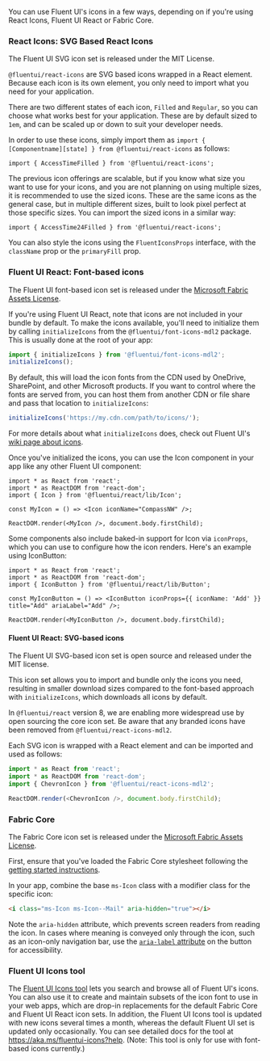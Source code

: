 You can use Fluent UI's icons in a few ways, depending on if you're using React Icons, Fluent UI React or Fabric Core.

### React Icons: SVG Based React Icons

The Fluent UI SVG icon set is released under the MIT License.

`@fluentui/react-icons` are SVG based icons wrapped in a React element. Because each icon is its own element, you only need to import what you need for your application.

There are two different states of each icon, `Filled` and `Regular`, so you can choose what works best for your application. These are by default sized to `1em`, and can be scaled up or down to suit your developer needs.

In order to use these icons, simply import them as `import { [Componentname][state] } from @fluentui/react-icons` as follows:

```tsx
import { AccessTimeFilled } from '@fluentui/react-icons';
```

The previous icon offerings are scalable, but if you know what size you want to use for your icons, and you are not planning on using multiple sizes, it is recommended to use the sized icons. These are the same icons as the general case, but in multiple different sizes, built to look pixel perfect at those specific sizes.
You can import the sized icons in a similar way:

```tsx
import { AccessTime24Filled } from '@fluentui/react-icons';
```

You can also style the icons using the `FluentIconsProps` interface, with the `className` prop or the `primaryFill` prop.

### Fluent UI React: Font-based icons

The Fluent UI font-based icon set is released under the [Microsoft Fabric Assets License](https://aka.ms/fluentui-assets-license).

If you're using Fluent UI React, note that icons are not included in your bundle by default. To make the icons available, you'll need to initialize them by calling `initializeIcons` from the `@fluentui/font-icons-mdl2` package. This is usually done at the root of your app:

```ts
import { initializeIcons } from '@fluentui/font-icons-mdl2';
initializeIcons();
```

By default, this will load the icon fonts from the CDN used by OneDrive, SharePoint, and other Microsoft products. If you want to control where the fonts are served from, you can host them from another CDN or file share and pass that location to `initializeIcons`:

```ts
initializeIcons('https://my.cdn.com/path/to/icons/');
```

For more details about what `initializeIcons` does, check out Fluent UI's [wiki page about icons](https://github.com/microsoft/fluentui/wiki/Using-icons).

Once you've initialized the icons, you can use the Icon component in your app like any other Fluent UI component:

```tsx
import * as React from 'react';
import * as ReactDOM from 'react-dom';
import { Icon } from '@fluentui/react/lib/Icon';

const MyIcon = () => <Icon iconName="CompassNW" />;

ReactDOM.render(<MyIcon />, document.body.firstChild);
```

Some components also include baked-in support for Icon via `iconProps`, which you can use to configure how the icon renders. Here's an example using IconButton:

```tsx
import * as React from 'react';
import * as ReactDOM from 'react-dom';
import { IconButton } from '@fluentui/react/lib/Button';

const MyIconButton = () => <IconButton iconProps={{ iconName: 'Add' }} title="Add" ariaLabel="Add" />;

ReactDOM.render(<MyIconButton />, document.body.firstChild);
```

#### Fluent UI React: SVG-based icons

The Fluent UI SVG-based icon set is open source and released under the MIT license.

This icon set allows you to import and bundle only the icons you need, resulting in smaller download sizes compared to the font-based approach with `initializeIcons`, which downloads all icons by default.

In `@fluentui/react` version 8, we are enabling more widespread use by open sourcing the core icon set. Be aware that any branded icons have been removed from `@fluentui/react-icons-mdl2`.

Each SVG icon is wrapped with a React element and can be imported and used as follows:

```ts
import * as React from 'react';
import * as ReactDOM from 'react-dom';
import { ChevronIcon } from '@fluentui/react-icons-mdl2';

ReactDOM.render(<ChevronIcon />, document.body.firstChild);
```

### Fabric Core

The Fabric Core icon set is released under the [Microsoft Fabric Assets License](https://aka.ms/fluentui-assets-license).

First, ensure that you've loaded the Fabric Core stylesheet following the [getting started instructions](#/get-started/web#fabric-core).

In your app, combine the base `ms-Icon` class with a modifier class for the specific icon:

```html
<i class="ms-Icon ms-Icon--Mail" aria-hidden="true"></i>
```

Note the `aria-hidden` attribute, which prevents screen readers from reading the icon. In cases where meaning is conveyed only through the icon, such as an icon-only navigation bar, use the [`aria-label` attribute](https://developer.mozilla.org/en-US/docs/Web/Accessibility/ARIA/ARIA_Techniques/Using_the_aria-label_attribute) on the button for accessibility.

### Fluent UI Icons tool

The [Fluent UI Icons tool](https://aka.ms/fluentui-icons) lets you search and browse all of Fluent UI's icons. You can also use it to create and maintain subsets of the icon font to use in your web apps, which are drop-in replacements for the default Fabric Core and Fluent UI React icon sets. In addition, the Fluent UI Icons tool is updated with new icons several times a month, whereas the default Fluent UI set is updated only occasionally. You can see detailed docs for the tool at https://aka.ms/fluentui-icons?help. (Note: This tool is only for use with font-based icons currently.)
